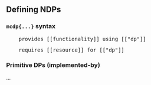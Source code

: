 
## Defining NDPs

### ``mcdp{...}`` syntax

<pre class='mcdp_statements'>
    provides [[functionality]] using [["dp"]]
</pre>

<pre class='mcdp_statements'>
    requires [[resource]] for [["dp"]]
</pre>

### Primitive DPs (<k>implemented-by</k>)

...
